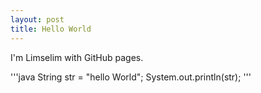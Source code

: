 ```yaml
---
layout: post
title: Hello World
---
```


I'm Limselim with GitHub pages.

'''java
String str = "hello World";
System.out.println(str);
'''
